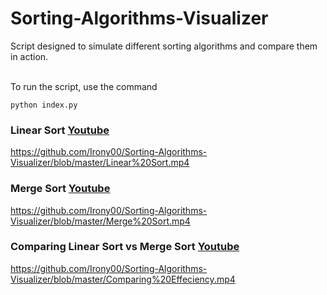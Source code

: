 # Sorting-Algorithms-Visualizer
Script designed to simulate different sorting algorithms and compare them in action.

\
To run the script, use the command
```
python index.py
```

### Linear Sort [Youtube](https://www.youtube.com/watch?v=TJ2F7_Qz7S0)
https://github.com/Irony00/Sorting-Algorithms-Visualizer/blob/master/Linear%20Sort.mp4


### Merge Sort [Youtube](https://www.youtube.com/watch?v=G4BgoU1jUGA)
https://github.com/Irony00/Sorting-Algorithms-Visualizer/blob/master/Merge%20Sort.mp4


### Comparing Linear Sort vs Merge Sort [Youtube](https://www.youtube.com/watch?v=GetRm-mblh8)
https://github.com/Irony00/Sorting-Algorithms-Visualizer/blob/master/Comparing%20Effeciency.mp4
